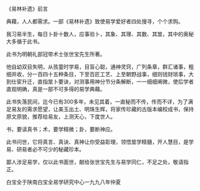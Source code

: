 《易林补遗》前言

典藉，人人都需求。一部《易林补遗》致使易学爱好者四处搜寻，个个求购。

我习易半生，每日卜卦十数人，应事验卜，其象、其理、其数、其筮，其中的奥秘大多循于此书。

此书为明朝礼部冠带术士张世宝先生所著。

他自幼双目失明，从孩童时学易，目盲心聪，通神灵窍，广列条章，群汇诸事，粗细并收，分一百四十五种条目，下至百匠工艺、上至朝野战事，细则钱财琐事，大到仕宦升迁，直指筮卜要诀，对测事用神分节分条解断，一一细细阐微，使后学者直观明确，真是一部不可多得的易学典藉。

此书失落民间，迄今已有300多年，未见其着，一直秘而不传，传而不详，为了满足易友的需求愿望，让美玉出土、明珠生辉，将家传珍藏的古版本编校成书，保持原文原貌，推荐给易友，上测天心，下度世人。

书，要读真书；术，要学精微；卦，要断神应。

此书问世，它将真言、真诀、真神让你受益彰理，领悟筮学精髓，开人慧目，是学易、研易者必不可少的秘藏珍本。

鄙人涉足易学，仅以此书面世，献给张世宝先生与易学同仁，不足之处，敬请指正。

白宝全于陕南白宝全易学研究中心一九九八年仲夏

